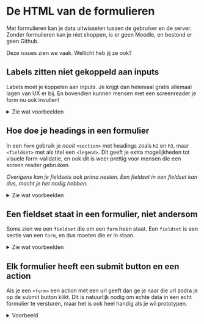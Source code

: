 # De HTML van de formulieren

Met formulieren kan je data uitwisselen tussen de gebruiker en de server. Zonder formulieren kan je niet shoppen, is er geen Moodle, en bestond er geen Github.

Deze issues zien we vaak. Wellicht heb jij ze ook?

## Labels zitten niet gekoppeld aan inputs

Labels moet je koppelen aan inputs. Je krijgt dan helemaal gratis allemaal lagen van UX er bij. En bovendien kunnen mensen met een screenreader je form nu ook invullen!

<details>
  <summary>Zie wat voorbeelden</summary>

### Goed
````html
<label>
  Naam
  <input>
</label>
````

### Ook goed
````html
<label for="naam">naam</label>
<input id="naam">
````

### Niet goed
````
<label>naam</label>
<input id="naam">
````
</details>

## Hoe doe je headings in een formulier

In een `form` gebruik je *nooit* `<section>` met headings zoals `h2` en `h3`, maar `<fieldset>` met als titel een `<legend>`. Dit geeft je extra mogelijkheden tot visuele form-validatie, en ook dit is weer prettig voor mensen die een screen reader gebruiken.

*Overigens kan je fieldsets ook prima nesten. Een fieldset in een fieldset kan dus, mocht je het nodig hebben.*

<details>
  <summary>Zie wat voorbeelden</summary>

### Goed
````html
<form>
  <fieldset>
    <legend>Inloggen</legend>
    <label>Naam<input></label>
    <label>Email<input type="email"></label>
  </fieldset>
  <button>Verstuur</button>
</form>
````

### Niet goed
````
<form>
  <h2>Inloggen</h2>
  <label>Naam<input></label>
  <label>Email<input type="email"></label>
  <button>Verstuur</button>
</form>
````
### Ook niet goed
````
<form>
  <section>
    <h2>Inloggen</h2>
    <label>Naam<input></label>
    <label>Email<input type="email"></label>
    <button>Verstuur</button>
  <section>
</form>
````
</details>

## Een fieldset staat in een formulier, niet andersom

Soms zien we een `fieldset` die om een `form` heen staat. Een `fieldset` is een sectie van een `form`, en dus moeten die er in staan.

<details>
  <summary>Zie wat voorbeelden</summary>

### Goed
````html
<form action="/action_page.php">
  <fieldset>
    <legend>Formulier</legend>
    <label>Login naam:<input type="text"></label>
    <label>Paswoord:<input type="password"></label>
    <input type="submit" value="Submit">
  </fieldset>
</form>
````

### Niet goed
````
<fieldset>
  <legend>Formulier</legend>
  <form action="/action_page.php">
    <label>Login naam:<input type="text"></label>
    <label>Paswoord:<input type="password"></label>
    <input type="submit" value="Submit">
  </form>
</fieldset>
````
</details>

## Elk formulier heeft een submit button en een action

Als je een `<form>` een action met een url geeft dan ge je naar die url zodra je op de submit button klikt. Dit is natuurlijk nodig om echte data in een echt formulier te versturen, maar het is ook heel handig als je wil prototypen.

<details>
  <summary>Voorbeeld</summary>

### Linken naar je overzichtspagina zodra je op Submit klikt
````html
<form action="overzichtpagina.html">
  <label>Email:<input type="email"></label>
  <input type="submit" value="Submit">
</form>
````

### En dus niet!
````
<form>
  <label>Email:<input type="email"></label>
  <a href="overzichtspagina.html>Submit</a>
</form>
````
</details>